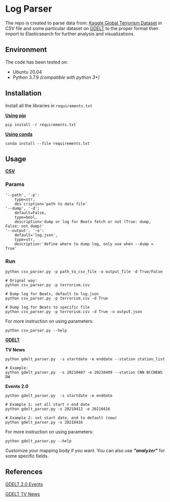 # Log Parser 

The repo is created to parse data from: [Kaggle  Global Terrorism Dataset](https://www.kaggle.com/START-UMD/gtd) in CSV file and some particular dataset on [GDELT](https://www.gdeltproject.org/data.html) to the proper format then import to Elasticsearch for further analysis and visualizations.

## Environment
The code has been tested on:
- Ubuntu 20.04
- Python 3.7.9 _(compatible with python 3+)_

## Installation
Install all the libraries in ```requirements.txt```

<ins>**Using pip**<ins>
```
pip install -r requirements.txt
```

<ins>**Using conda**<ins>

```
conda install --file requirements.txt
```

## Usage

<ins>**CSV**<ins>

### Params 
```
'--path', '-p':
    type=str,
    des`cription='path to data file'
'--dump', '-d':
    default=False,
    type=bool, 
    description='dump or log for Beats fetch or not (True: dump, False: not dump)'
'--output', '-o':
    default='log.json',
    type=str,
    description:'define where to dump log, only use when --dump = True'
```

### Run

```
python csv_parser.py -p path_to_csv_file -o output_file -d True/False

# Orignal way:
python csv_parser.py -p terrorism.csv

# Dump log for Beats, default to log.json
python csv_parser.py -p terrorism.csv -d True 

# Dump log for Beats to specific file
python csv_parser.py -p terrorism.csv -d True -o output.json 
```

For more instruction on using parameters:

```
python csv_parser.py --help
```

<ins>**GDELT**<ins>

**TV News**
```
python gdelt_parser.py  -s startdate -e enddate --station station_list

# Example:
python gdelt_parser.py  -s 20210407 -e 20210409 --station CNN BCCNEWS DW
```

**Events 2.0**

```
python gdelt_parser.py  -s startdate -e enddate 

# Example 1: set all start + end date
python gdelt_parser.py -s 20210412 -e 20210416

# Example 2: set start date, end to default (now)
python gdelt_parser.py -s 20210416
```

For more instruction on using parameters:

```
python gdelt_parser.py --help
```

Customize your mapping body if you want. You can also use _**"analyzer"**_ for some specific fields.

## References
[GDELT 2.0 Events](http://data.gdeltproject.org/documentation/GDELT-Event_Codebook-V2.0.pdf)

[GDELT TV News](https://blog.gdeltproject.org/announcing-the-television-news-ngram-datasets-tv-ngram/)